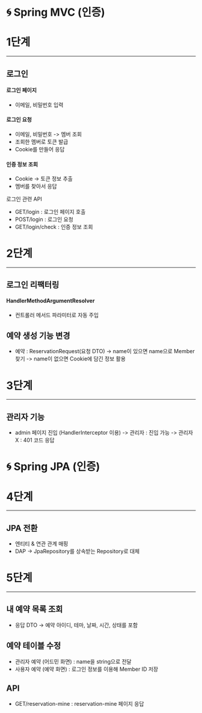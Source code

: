 # 🌀 Spring MVC (인증)

# 1단계
___
## 로그인
#### 로그인 페이지
   + 이메일, 비밀번호 입력
#### 로그인 요청
   + 이메일, 비밀번호 -> 멤버 조회
   + 조회한 멤버로 토큰 발급
   + Cookie를 만들어 응답
#### 인증 정보 조회
   + Cookie -> 토큰 정보 추출
   + 멤버를 찾아서 응답

로그인 관련 API
+ GET/login : 로그인 페이지 호출
+ POST/login : 로그인 요청
+ GET/login/check : 인증 정보 조회

# 2단계
___
## 로그인 리팩터링
#### HandlerMethodArgumentResolver
+ 컨트롤러 메서드 파라미터로 자동 주입

## 예약 생성 기능 변경
+ 예약 : ReservationRequest(요청 DTO)
    -> name이 있으면 name으로 Member 찾기
    -> name이 없으면 Cookie에 담긴 정보 활용

# 3단계
___
## 관리자 기능
+ admin 페이지 진입 (HandlerInterceptor 이용)
    -> 관리자 : 진입 가능
    -> 관리자 X : 401 코드 응답

# 🌀 Spring JPA (인증)

# 4단계
___
## JPA 전환
+ 엔티티 & 연관 관계 매핑
+ DAP -> JpaRepository를 상속받는 Repository로 대체

# 5단계
___
## 내 예약 목록 조회
+ 응답 DTO -> 예약 아이디, 테마, 날짜, 시간, 상태를 포함
## 예약 테이블 수정
+ 관리자 예약 (어드민 화면) : name을 string으로 전달
+ 사용자 예약 (예약 화면) : 로그인 정보를 이용해 Member ID 저장
## API
+ GET/reservation-mine : reservation-mine 페이지 응답

